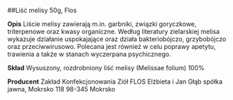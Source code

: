 ##Liść melisy 50g, Flos

**Opis** Liście melisy zawierają m.in. garbniki, związki goryczkowe, triterpenowe oraz kwasy organiczne. Według literatury zielarskiej melisa wykazuje działanie uspokajające oraz działa bakteriobójczo, grzybobójczo oraz przeciwwirusowo. Polecana jest również w celu poprawy apetytu,  trawienia a także w stanach wyczerpana psychicznego. 

**Skład** Wysuszony, rozdrobniony liść melisy (Melissae folium) 100%

**Producent** Zakład Konfekcjonowania Ziół FLOS Elżbieta i Jan Głąb spółka jawna, Mokrsko 118 98-345 Mokrsko